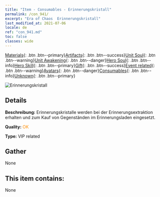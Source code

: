 ```yaml
---
title: "Item - Consumables - Erinnerungskristall"
permalink: /con_941/
excerpt: "Era of Chaos  Erinnerungskristall"
last_modified_at: 2021-07-06
locale: de
ref: "con_941.md"
toc: false
classes: wide
---
```

 [Materials](/ItemsDE/){: .btn .btn--primary}[Artifacts](/ItemsDE/Artifacts/){: .btn .btn--success}[Unit Soul](/ItemsDE/UnitSoul/){: .btn .btn--warning}[Unit Awakening](/ItemsDE/UnitAwakening/){: .btn .btn--danger}[Hero Soul](/ItemsDE/HeroSoul/){: .btn .btn--info}[Hero Skill](/ItemsDE/HeroSkill/){: .btn .btn--primary}[Gift](/ItemsDE/Gift/){: .btn .btn--success}[Event related](/ItemsDE/Events/){: .btn .btn--warning}[Avatars](/ItemsDE/Avatars/){: .btn .btn--danger}[Consumables](/ItemsDE/Consumables/){: .btn .btn--info}[Unknown](/ItemsDE/Unknown/){: .btn .btn--primary}

 ![Erinnerungskristall](/images/t/i_40033.png)

## Details
 **Beschreibung:** Erinnerungskristalle werden bei der Erinnerungsextraktion erhalten und zum Kauf von Gegenständen im Erinnerungsladen eingesetzt.

 **Quality:** <span style="color: #FF8C00">OK</span>

 **Type:** VIP related

## Gather

  None

## This item contains:

  None

